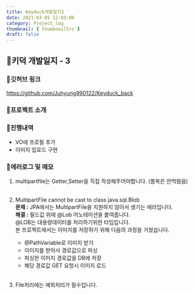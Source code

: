 ```yaml
---
title: Keyduck개발일지3
date: 2021-03-05 12:03:86
category: Project_log
thumbnail: { thumbnailSrc }
draft: false
---
```


## 🌟키덕 개발일지 - 3

### 🎯깃허브 링크 
https://github.com/Juhyung990122/Keyduck_back

### 🎯프로젝트 소개

### 🎯진행내역
- VO에 프로필 추가
- 이미지 업로드 구현

### 🎯에러로그 및 메모

1. multipartfile는 Getter,Setter을 직접 작성해주어야합니다. (롬복은 안먹혔음)
<br><br>
2. MultipartFile cannot be cast to class java.sql.Blob<br>
**문제 :** JPA에서는 MultipartFile을 지원하지 않아서 생기는 에러입니다. <br>
**해결 :** 필드값 위에 @Lob 어노테이션을 붙여줍니다.  <br>@LOB는 대용량데이터를 처리하기위한 타입입니다.<br> 본 프로젝트에서는 이미지를 저장하기 위해 다음의 과정을 거쳤습니다. <br>

    * @PathVariable로 이미지 받기
    * 이미지를 받아서 경로값으로 파싱
    * 파싱한 이미지 경로값을 DB에 저장
    * 해당 경로값 GET 요청시 이미지 로드
<br><br>
3. File처리에는 예외처리가 필수입니다.


